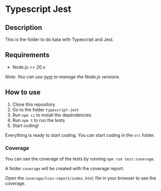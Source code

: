 # Typescript Jest

## Description

This is the folder to do kata with Typescript and Jest.

## Requirements

- Node.js >= 20.x

_Note: You can use [nvm](https://github.com/nvm-sh/nvm?tab=readme-ov-file#installing-and-updating) to manage the Node.js versions._

## How to use

1. Clone this repository
2. Go to the folder `typescript-jest`
3. Run `npm ci` to install the dependencies
4. Run `npm t` to run the tests
5. Start coding!

Everything is ready to start coding. You can start coding in the `src` folder.

### Coverage

You can see the coverage of the tests by running `npm run test:coverage`.

A folder `coverage` will be created with the coverage report.

Open the `coverage/lcov-report/index.html` file in your browser to see the coverage.
